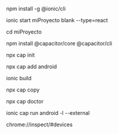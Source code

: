 npm install -g @ionic/cli

ionic start miProyecto blank --type=react

cd miProyecto

npm install @capacitor/core @capacitor/cli

npx cap init

npx cap add android

ionic build

npx cap copy

npx cap doctor

ionic cap run android -l --external

chrome://inspect/#devices